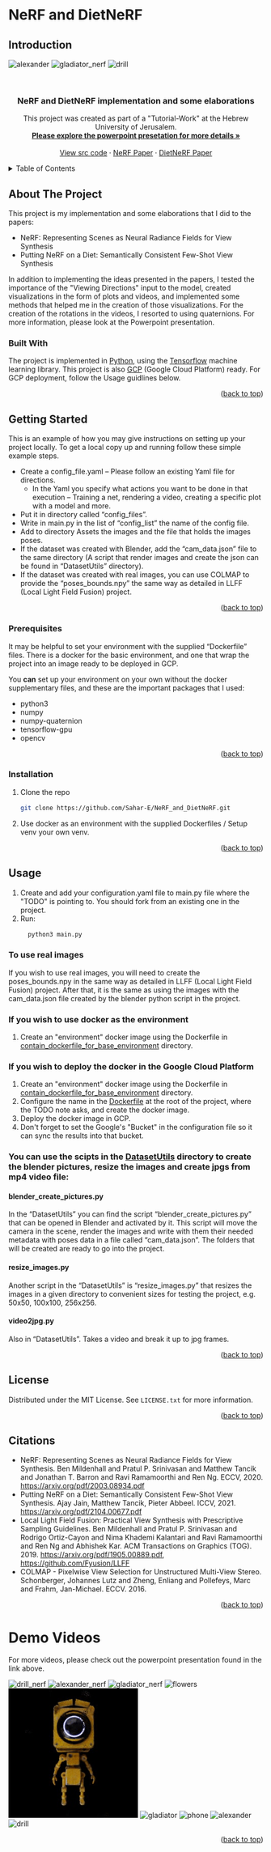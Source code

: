 # NeRF and DietNeRF 
## Introduction

![alexander](demo_videos/alexander.gif)
![gladiator_nerf](demo_videos/gladiator_nerf.gif)
![drill](demo_videos/drill.gif)

<br />
<div align="center">
<h3 align="center">NeRF and DietNeRF implementation and some elaborations</h3>
  <p align="center">
    This project was created as part of a "Tutorial-Work" at the Hebrew University of Jerusalem.
    <br />
    <a href="https://docs.google.com/presentation/d/1UmV2SThbmKvED2VnMW6kPjI7N3OPRLIQ/edit?usp=sharing&ouid=102744995692215680419&rtpof=true&sd=true"><strong>Please explore the powerpoint presetation for more details »</strong></a>
    <br />
    <br />
    <a href="https://github.com/Sahar-E/NeRF_and_DietNeRF/tree/main/src">View src code</a>
    ·
    <a href="https://arxiv.org/pdf/2003.08934.pdf">NeRF Paper</a>
    ·
    <a href="https://arxiv.org/pdf/2104.00677.pdf">DietNeRF Paper</a>
  </p>
</div>


<!-- TABLE OF CONTENTS -->
<details>
  <summary>Table of Contents</summary>
  <ol>
    <li>
      <a href="#about-the-project">About The Project</a>
      <ul>
        <li><a href="#built-with">Built With</a></li>
      </ul>
    </li>
    <li>
      <a href="#getting-started">Getting Started</a>
      <ul>
        <li><a href="#prerequisites">Prerequisites</a></li>
        <li><a href="#installation">Installation</a></li>
      </ul>
    </li>
    <li><a href="#usage">Usage</a></li>
    <li><a href="#license">License</a></li>
    <li><a href="#citations">Citations</a></li>
  </ol>
</details>



<!-- ABOUT THE PROJECT -->
## About The Project

This project is my implementation and some elaborations that I did to the papers:
* NeRF: Representing Scenes as Neural Radiance Fields for View Synthesis
* Putting NeRF on a Diet: Semantically Consistent Few-Shot View Synthesis

In addition to implementing the ideas presented in the papers, I tested the importance of the "Viewing Directions" input to the model, created visualizations in the form of plots and videos, and implemented some methods that helped me in the creation of those visualizations. 
For the creation of the rotations in the videos, I resorted to using quaternions.
For more information, please look at the Powerpoint presentation.


### Built With

The project is implemented in [Python](https://www.python.org/), using the [Tensorflow](https://www.tensorflow.org/) machine learning library.
This project is also [GCP](https://cloud.google.com/) (Google Cloud Platform) ready. For GCP deployment, follow the Usage guidlines below.


<p align="right">(<a href="#top">back to top</a>)</p>

<!-- GETTING STARTED -->
## Getting Started

This is an example of how you may give instructions on setting up your project locally.
To get a local copy up and running follow these simple example steps.

* Create a config_file.yaml – Please follow an existing Yaml file for directions.
  * In the Yaml you specify what actions you want to be done in that execution – Training a net, rendering a video, creating a specific plot with a model and more.
* Put it in directory called “config_files”.
* Write in main.py in the list of “config_list” the name of the config file.
* Add to directory Assets the images and the file that holds the images poses. 
* If the dataset was created with Blender, add the “cam_data.json” file to the same directory (A script that render images and create the json can be found in “DatasetUtils” directory).
* If the dataset was created with real images, you can use COLMAP to provide the “poses_bounds.npy” the same way as detailed in LLFF (Local Light Field Fusion) project.

<p align="right">(<a href="#top">back to top</a>)</p>

### Prerequisites

It may be helpful to set your environment with the supplied “Dockerfile” files.
There is a docker for the basic environment, and one that wrap the project into an image ready to be deployed in GCP.

You **can** set up your environment on your own without the docker supplementary files, and these are the important packages that I used:
* python3
* numpy
* numpy-quaternion
* tensorflow-gpu
* opencv



<p align="right">(<a href="#top">back to top</a>)</p>

### Installation

1. Clone the repo
   ```sh
   git clone https://github.com/Sahar-E/NeRF_and_DietNeRF.git
   ```
2. Use docker as an environment with the supplied Dockerfiles / Setup venv your own venv.



<p align="right">(<a href="#top">back to top</a>)</p>

## Usage

1. Create and add your configuration.yaml file to main.py file where the "TODO" is pointing to. You should fork from an existing one in the project.
2. Run:
    ```sh
      python3 main.py
      ```

### To use real images
If you wish to use real images, you will need to create the poses_bounds.npy in the same way as detailed in LLFF (Local Light Field Fusion) project.
After that, it is the same as using the images with the cam_data.json file created by the blender python script in the project.


### If you wish to use docker as the environment
1. Create an "environment" docker image using the Dockerfile in [contain_dockerfile_for_base_environment](https://github.com/Sahar-E/NeRF_and_DietNeRF/tree/main/contain_dockerfile_for_base_environment) directory.

### If you wish to deploy the docker in the Google Cloud Platform
1. Create an "environment" docker image using the Dockerfile in [contain_dockerfile_for_base_environment](https://github.com/Sahar-E/NeRF_and_DietNeRF/tree/main/contain_dockerfile_for_base_environment) directory.
2. Configure the name in the [Dockerfile](https://github.com/Sahar-E/NeRF_and_DietNeRF/blob/main/Dockerfile) at the root of the project, where the TODO note asks, and create the docker image.
3. Deploy the docker image in GCP.
4. Don't forget to set the Google's "Bucket" in the configuration file so it can sync the results into that bucket. 


### You can use the scipts in the [DatasetUtils](https://github.com/Sahar-E/NeRF_and_DietNeRF/tree/main/DatasetUtils) directory to create the blender pictures, resize the images and create jpgs from mp4 video file:


#### blender_create_pictures.py
In the “DatasetUtils” you can find the script “blender_create_pictures.py” that can be opened in Blender and activated by it.
This script will move the camera in the scene, render the images and write with them their needed metadata with poses data in a file called “cam_data.json”. 
The folders that will be created are ready to go into the project.

#### resize_images.py
Another script in the “DatasetUtils” is “resize_images.py” that resizes the images in a given directory to convenient sizes for testing the project, e.g. 50x50, 100x100, 256x256.

#### video2jpg.py
Also in “DatasetUtils”. Takes a video and break it up to jpg frames.




<p align="right">(<a href="#top">back to top</a>)</p>

<!-- LICENSE -->
## License

Distributed under the MIT License. See `LICENSE.txt` for more information.


<p align="right">(<a href="#top">back to top</a>)</p>

## Citations

* NeRF: Representing Scenes as Neural Radiance Fields for View Synthesis. Ben Mildenhall and Pratul P. Srinivasan and Matthew Tancik and Jonathan T. Barron and Ravi Ramamoorthi and Ren Ng. ECCV, 2020. https://arxiv.org/pdf/2003.08934.pdf
* Putting NeRF on a Diet: Semantically Consistent Few-Shot View Synthesis. Ajay Jain, Matthew Tancik, Pieter Abbeel. ICCV, 2021. https://arxiv.org/pdf/2104.00677.pdf
* Local Light Field Fusion: Practical View Synthesis with Prescriptive Sampling Guidelines. Ben Mildenhall and Pratul P. Srinivasan and Rodrigo Ortiz-Cayon and Nima Khademi Kalantari and Ravi Ramamoorthi and Ren Ng and Abhishek Kar. ACM Transactions on Graphics (TOG). 2019. https://arxiv.org/pdf/1905.00889.pdf, https://github.com/Fyusion/LLFF
* COLMAP - Pixelwise View Selection for Unstructured Multi-View Stereo. Schonberger, Johannes Lutz and Zheng, Enliang and Pollefeys, Marc and Frahm, Jan-Michael. ECCV. 2016.



<p align="right">(<a href="#top">back to top</a>)</p>

#  Demo Videos
For more videos, please check out the powerpoint presentation found in the link above.


![drill_nerf](demo_videos/drill_nerf.gif)
![alexander_nerf](demo_videos/alexander_nerf.gif)
![gladiator_nerf](demo_videos/gladiator_nerf.gif)
![flowers](demo_videos/flowers.gif)
![robot](demo_videos/robot.gif)
![gladiator](demo_videos/gladiator.gif)
![phone](demo_videos/phone.gif)
![alexander](demo_videos/alexander.gif)
![drill](demo_videos/drill.gif)

<p align="right">(<a href="#top">back to top</a>)</p>
